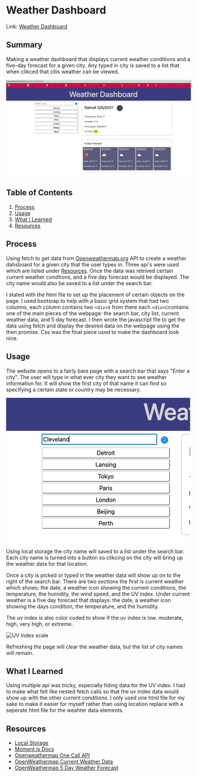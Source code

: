 # Weather Dashboard
Link: [Weather Dashboard](https://clairephillips51.github.io/weather-dashboard/)

## Summary
Making a weather dashboard that displays current weather conditions and a five-day forecast for a given city. Any typed in city is saved to a list that when clikced that citis weather can be viewed.

![Working Weather Dashboard](pictures/wx-dash.png)

## Table of Contents
1. [Process](#process)
2. [Usage](#usage)
3. [What I Learned](#what-i-learned)
4. [Resources](#resources)

## Process
Using fetch to get data from [Openweathermap.org](https://openweathermap.org/api) API to create a weather dahsboard for a given city that the user types in. Three api's were used which are listed under [Resources](#resources). Once the data was retrived certain current weather condtions, and a five day forecast would be displayed. The city name would also be saved to a list under the search bar. 

I stated with the html file to set up the placement of certain objects on the page. I used bootsrap to help with a basic grid system that had two columns, each column contains two `<div>`s from there each `<div>`ccontains one of the main pieces of the webpage: the search bar, city list, current weather data, and 5 day forecast.  I then wrote the javascript file to get the data using fetch and display the desired data on the webpage using the then promise.  Css was the final piece used to make the dashboard look nice. 

## Usage
The website opens to a fairly bare page with a search bar that says "Enter a city". The user will type in what ever city they want to see weather information for. It will show the first city of that name it can find so specifying a certain state or country may be necessary.

![Type in the city you want](pictures/city-search-bar.png)

Using local storage the city name will saved to a list under the search bar. Each city name is turned into a button so clikcing on the city will bring up the weather data for that location. 

Once a city is picked or typed in the weather data will show up on to the right of the search bar. There are two sections the first is current weather which shows: the date, a weather icon showing the current conditions, the temperature, the humidity, the wind speed, and the UV index. Under current weather is a five day forecast that displays: the date, a weather icon showing the days condition, the temperature, and the humidity.

The uv index is also color coded to show if the uv index is low. moderate, high, very high, or extreme.

![UV Index scale](picutres/UV-Index.jpg)

Refreshing the page will clear the weather data, but the list of city names will remain. 

## What I Learned
Using multiple api was tricky, especially fiding data for the UV index. I had to make what felt like nested fetch calls so that the uv index data would show up with the other current conditions. I only used one html file for my sake to make it easier for myself rather than using location replace with a seperate html file for the weahter data elements. 

## Resources
* [Local Storage](https://www.w3schools.com/jsref/prop_win_localstorage.asp)
* [Moment.js Docs](https://momentjs.com/docs/#/displaying/) 
* [Openweathermap One Call API](hhttps://materializecss.com/feature-discovery.html)
* [OpenWeathermap Current Weather Data ](https://openweathermap.org/current)
* [OpenWeathermap 5 Day Weather Forecast ](https://openweathermap.org/forecast5#format) 
